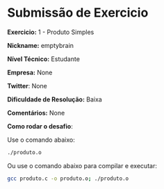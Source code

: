 # Submissão de Exercicio

**Exercicio:** 1 - Produto Simples

**Nickname:** emptybrain 

**Nível Técnico:** Estudante

**Empresa:** None

**Twitter**: None 

**Dificuldade de Resolução:** Baixa

**Comentários:** None

**Como rodar o desafio**: 

Use o comando abaixo: 
```bash
./produto.o
```
Ou use o comando abaixo para compilar e executar:
```bash 
gcc produto.c -o produto.o; ./produto.o 
```
